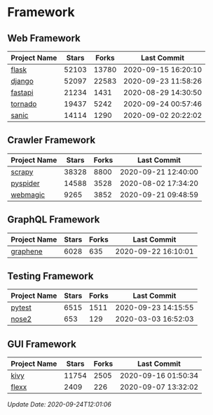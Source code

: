 # Framework

## Web Framework

| Project Name | Stars | Forks | Last Commit |
| ------------ | ----- | ----- | ----------- |
| [flask](https://github.com/pallets/flask) | 52103 | 13780 | 2020-09-15 16:20:10 |
| [django](https://github.com/django/django) | 52097 | 22583 | 2020-09-23 11:58:26 |
| [fastapi](https://github.com/tiangolo/fastapi) | 21234 | 1431 | 2020-08-29 14:30:50 |
| [tornado](https://github.com/tornadoweb/tornado) | 19437 | 5242 | 2020-09-24 00:57:46 |
| [sanic](https://github.com/huge-success/sanic) | 14114 | 1290 | 2020-09-02 20:22:02 |

## Crawler Framework

| Project Name | Stars | Forks | Last Commit |
| ------------ | ----- | ----- | ----------- |
| [scrapy](https://github.com/scrapy/scrapy) | 38328 | 8800 | 2020-09-21 12:40:00 |
| [pyspider](https://github.com/binux/pyspider) | 14588 | 3528 | 2020-08-02 17:34:20 |
| [webmagic](https://github.com/code4craft/webmagic) | 9265 | 3852 | 2020-09-21 09:48:59 |

## GraphQL Framework

| Project Name | Stars | Forks | Last Commit |
| ------------ | ----- | ----- | ----------- |
| [graphene](https://github.com/graphql-python/graphene) | 6028 | 635 | 2020-09-22 16:10:01 |

## Testing Framework

| Project Name | Stars | Forks | Last Commit |
| ------------ | ----- | ----- | ----------- |
| [pytest](https://github.com/pytest-dev/pytest) | 6515 | 1511 | 2020-09-23 14:15:55 |
| [nose2](https://github.com/nose-devs/nose2) | 653 | 129 | 2020-03-03 16:52:03 |

## GUI Framework

| Project Name | Stars | Forks | Last Commit |
| ------------ | ----- | ----- | ----------- |
| [kivy](https://github.com/kivy/kivy) | 11754 | 2505 | 2020-09-16 01:50:34 |
| [flexx](https://github.com/flexxui/flexx) | 2409 | 226 | 2020-09-07 13:32:02 |

*Update Date: 2020-09-24T12:01:06*